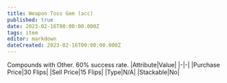 ```yaml
---
title: Weapon Toss Gem (acc)
published: true
date: 2023-02-16T00:00:00.000Z
tags: item
editor: markdown
dateCreated: 2023-02-16T00:00:00.000Z
---
```


Compounds with Other. 60% success rate.
|Attribute|Value|
|-|-|
|Purchase Price|30 Flips|
|Sell Price|15 Flips|
|Type|N/A|
|Stackable|No|

